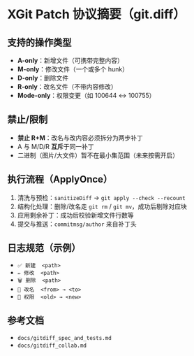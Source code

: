 # XGit Patch 协议摘要（git.diff）

## 支持的操作类型
- **A-only**：新增文件（可携带完整内容）
- **M-only**：修改文件（一个或多个 hunk）
- **D-only**：删除文件
- **R-only**：改名文件（不带内容修改）
- **Mode-only**：权限变更（如 100644 ↔ 100755）

## 禁止/限制
- **禁止 R+M**：改名与改内容必须拆分为两步补丁
- A 与 M/D/R **互斥**于同一补丁
- 二进制（图片/大文件）暂不在最小集范围（未来按需开启）

## 执行流程（ApplyOnce）
1. 清洗与预检：`sanitizeDiff` → `git apply --check --recount`
2. 结构化处理：删除/改名走 `git rm` / `git mv`，成功后剔除对应块
3. 应用剩余补丁：成功后校验新增文件行数等
4. 提交与推送：`commitmsg/author` 来自补丁头

## 日志规范（示例）
- `✅ 新建  <path>`
- `✏️ 修改  <path>`
- `🗑️ 删除  <path>`
- `🔧 改名  <from> → <to>`
- `🔑 权限  <old> → <new>`

## 参考文档
- `docs/gitdiff_spec_and_tests.md`
- `docs/gitdiff_collab.md`
